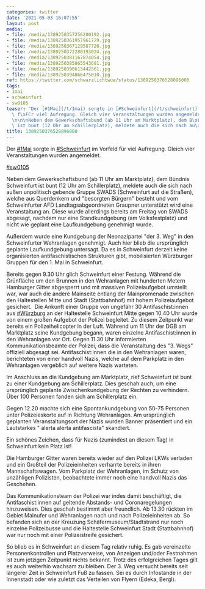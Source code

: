 ```yaml
---
categories: twitter
date: '2021-05-03 16:07:55'
layout: post
media:
- file: /media/1389250357256200192.jpg
- file: /media/1389250361957961729.jpg
- file: /media/1389250367129587720.jpg
- file: /media/1389250372280193024.jpg
- file: /media/1389250381167874054.jpg
- file: /media/1389250385865543681.jpg
- file: /media/1389250390613442561.jpg
- file: /media/1389250394866475010.jpg
ref: https://twitter.com/schwarzlichtwue/status/1389250376528896000
tags:
- 1mai
- schweinfurt
- sw0105
teaser: "Der [#1Mai](/t/1mai) sorgte in [#Schweinfurt](/t/schweinfurt) im Vorfeld\
  \ f\xFCr viel Aufregung. Gleich vier Veranstaltungen wurden angemeldet.\n\n[#sw0105](/t/sw0105)\n\
  \n\n\nNeben dem Gewerkschaftsbund (ab 11 Uhr am Marktplatz), dem B\xFCndnis Schweinfurt\
  \ ist bunt (12 Uhr am Schillerplatz), meldete auch die sich nach au\xDFen unpolitisch "
title: 1389250376528896000
---
```

Der [#1Mai](/t/1mai) sorgte in [#Schweinfurt](/t/schweinfurt) im Vorfeld für viel Aufregung. Gleich vier Veranstaltungen wurden angemeldet.

[#sw0105](/t/sw0105)



Neben dem Gewerkschaftsbund (ab 11 Uhr am Marktplatz), dem Bündnis Schweinfurt ist bunt (12 Uhr am Schillerplatz), meldete auch die sich nach außen unpolitisch  gebende Gruppe SWADS (Schweinfurt auf die Straßen), welche aus Querdenkern und "besorgten Bürgern" besteht und vom Schweinfurter AFD Landtagsabgeordneten Graupner unterstützt wird eine Veranstaltung an. Diese wurde allerdings bereits am Freitag von SWADS abgesagt, nachdem nur  eine Standkundgebung (am Volksfestplatz) und nicht wie geplant eine Laufkundgebung genehmigt wurde.

Außerdem wurde eine Kundgebung der Neonazipartei "der 3. Weg" in den Schweinfurter Wehranlagen genehmigt. Auch hier blieb die ursprünglich geplante Laufkundgebung untersagt.
Da es in Schweinfurt derzeit keine organisierten antifaschistischen Strukturen gibt, mobilisierten Würzburger Gruppen für den 1. Mai in Schweinfurt.

Bereits gegen 9.30 Uhr glich Schweinfurt einer Festung. Während die Grünfläche um den Brunnen in den Wehranlagen mit hunderten
Metern Hamburger Gitter abgesperrt und mit massiven Polizeiaufgebot umstellt war, war auch die andere Mainseite entlang der Mainpromenade zwischen den Haltestellen Mitte und Stadt (Stattbahnhof) mit hohem Polizeiaufgebot gesichert.  Die Ankunft einer Gruppe von ungefähr
30 Antifaschist:innen aus [#Würzburg](/t/würzburg) an der Haltestelle Schweinfurt Mitte gegen 10.40 Uhr wurde von einem großen Aufgebot der Polizei begleitet. Zu diesem Zeitpunkt war bereits ein Polizeihelicopter in der Luft. Während um 11 Uhr der DGB am Marktplatz seine Kundgebung begann, waren einzelne Antifaschist:innen in den Wehranlagen vor Ort. Gegen 11.30 Uhr informierten Kommunikationsbeamte der Polizei, dass die Veranstaltung des "3. Wegs" offiziell abgesagt sei. Antifaschist:innen die in den Wehranlagen waren, berichteten von einer handvoll Nazis, welche auf dem Parkplatz in den Wehranlagen vergeblich auf weitere Nazis warteten.

Im Anschluss an die Kundgebung am Marktplatz, rief Schweinfurt ist bunt zu einer Kundgebung am Schillerplatz. Dies geschah auch, um eine ursprünglich geplante Zwischenkundgebung der Rechten zu verhindern.
Über 100 Personen fanden sich am Schillerplatz ein.

Gegen 12.20 machte sich eine Spontankundgebung von 50-75 Personen unter Polizeieskorte auf in Richtung Wehranlagen. Am ursprünglich geplanten Veranstaltungsort der Nazis wurden Banner präsentiert und ein Lautstarkes " alerta alerta antifascista" skandiert.

Ein schönes Zeichen, dass für Nazis (zumindest an diesem Tag) in Schweinfurt kein Platz ist! 

Die Hamburger Gitter waren bereits wieder auf den Polizei LKWs verladen und ein Großteil der Polizeieinheiten verharrte bereits in ihren
Mannschaftswagen. Vom Parkplatz der Wehranlagen, im Schutz von unzähligen Polizisten, beobachtete immer noch eine handvoll Nazis das Geschehen. 

Das Kommunikationsteam der Polizei war indes damit beschäftigt, die Antifaschist:innen auf geltende Abstands- und Coronaregelungen hinzuweisen. Dies geschah bestimmt aber freundlich. Ab 13.30 rückten im Gebiet Mainufer und Wehranlagen nach und nach Polizeieinheiten ab. So befanden sich an der Kreuzung Schäfermuseum/Stadtstrand nur noch einzelne Polizeibusse und die Haltestelle
Schweinfurt Stadt (Stattbahnhof) war nur noch mit einer Polizeistreife gesichert.

So blieb es in Schweinfurt an diesem Tag relativ ruhig. Es gab vereinzelte Personenkontrollen und Platzverweise, von Anzeigen und/oder Festnahmen ist zum jetzigen Zeitpunkt nichts bekannt.
Trotz des erfolgreichen Tages gilt es auch weiterhin wachsam zu bleiben. Der 3. Weg versucht bereits seit längerer Zeit in Schweinfurt Fuß zu fassen. Sei es durch Infostände in der Innenstadt oder wie zuletzt das Verteilen von Flyern (Edeka, Bergl).